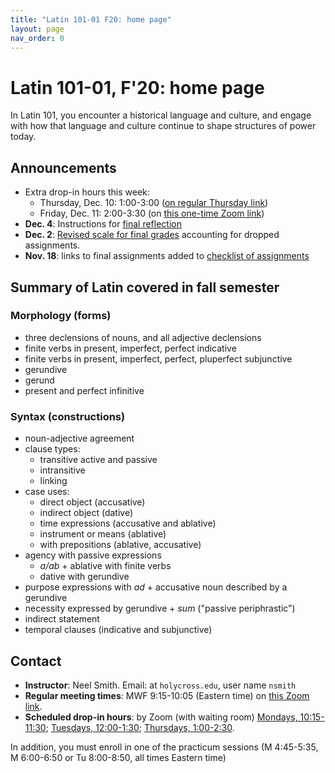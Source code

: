 ```yaml
---
title: "Latin 101-01 F20: home page"
layout: page
nav_order: 0
---
```



# Latin 101-01, F'20: home page

In Latin 101, you encounter a historical language and culture, and engage with how that language and culture continue to shape structures of power today.


## Announcements

- Extra drop-in hours this week:
    - Thursday, Dec. 10: 1:00-3:00 ([on regular Thursday link](https://holycross.zoom.us/j/99712991817))
    - Friday, Dec. 11:  2:00-3:30 (on [this one-time Zoom link](https://holycross.zoom.us/j/95110422929))
- **Dec. 4**:  Instructions for [final reflection](./assignments/reflection/)
- **Dec. 2**: [Revised  scale for final grades](./grades/) accounting for dropped assignments.
- **Nov. 18**:  links to final assignments added to [checklist of assignments](./checklist/)

## Summary of Latin covered in fall semester



### Morphology (forms)

- three declensions of nouns, and all adjective declensions
- finite verbs in present, imperfect, perfect indicative
- finite verbs in present, imperfect, perfect, pluperfect subjunctive
- gerundive
- gerund
- present and perfect infinitive

### Syntax (constructions)

- noun-adjective agreement
- clause types:  
    - transitive active and passive
    - intransitive
    - linking
- case uses:
    - direct object (accusative)
    - indirect object (dative)
    - time expressions (accusative and ablative)
    - instrument or means (ablative)
    - with prepositions (ablative, accusative)
- agency with passive expressions
    - *a/ab* + ablative  with finite verbs
    - dative with gerundive
- purpose expressions with *ad* + accusative noun described by a gerundive
- necessity expressed by gerundive + *sum* ("passive periphrastic")
- indirect statement
- temporal clauses (indicative and subjunctive)


<style scoped>

  .indicative {
    color: 	green;
    border: solid;
  }
  .subjunctive {
    color: 	blue;
    border: solid;
  }
  .warn {
    color: 	orange;
    border: solid;
  }
  .infinitive {
    background-color: 	yellow;
    border: solid yellow;
  }
</style>

## Contact

- **Instructor**: Neel Smith.  Email: at `holycross.edu`, user name `nsmith`
- **Regular meeting times**:  MWF 9:15-10:05 (Eastern time) on [this Zoom link](https://holycross.zoom.us/j/99294412522?pwd=dDBsUEZtcHpKZ2s4ekFFbmFIQXVoQT09).
- **Scheduled drop-in hours**: by Zoom (with waiting room) [Mondays, 10:15-11:30](https://holycross.zoom.us/j/92426336160); [Tuesdays, 12:00-1:30](https://holycross.zoom.us/j/98344637818); [Thursdays, 1:00-2:30](https://holycross.zoom.us/j/99712991817).


In addition, you must enroll in one of the practicum sessions (M 4:45-5:35, M 6:00-6:50 or Tu 8:00-8:50, all times Eastern time)
